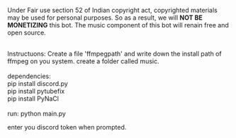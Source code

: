 Under Fair use section 52 of Indian copyright act, copyrighted materials may be used for personal purposes. So as a result, we will <b>NOT BE MONETIZING</b> this bot. The music component of this bot will renain free and open source.
<br><br>

Instructuons:
Create a file 'ffmpegpath' and write down the install path of ffmpeg on you system.
create a folder called music.
<br><br>
dependencies:<br>
pip install discord.py<br>
pip install pytubefix<br>
pip install PyNaCl<br>
<br>
run:
python main.py<br>

enter you discord token when prompted.
